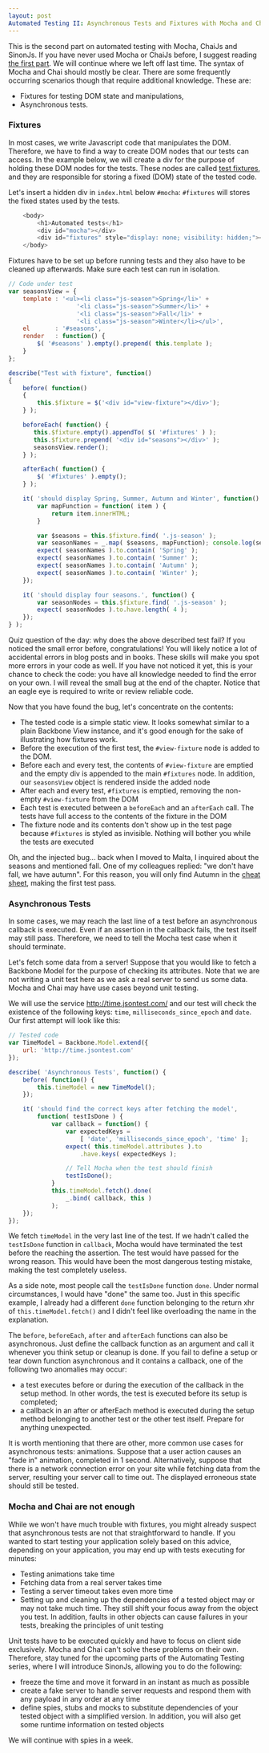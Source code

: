 ```yaml
---
layout: post
Automated Testing II: Asynchronous Tests and Fixtures with Mocha and ChaiJs
---
```


This is the second part on automated testing with Mocha, ChaiJs and SinonJs. If you have never used Mocha or ChaiJs before, I suggest reading <a href="http://zsolt-nagy.github.io/Writing-Automated-Tests-with-Mocha-and-Chai/">the first part</a>. We will continue where we left off last time. The syntax of Mocha and Chai should mostly be clear. There are some frequently occurring scenarios though that require additional knowledge. These are:

- Fixtures for testing DOM state and manipulations,
- Asynchronous tests.


### Fixtures

In most cases, we write Javascript code that manipulates the DOM. Therefore, we have to find a way to create DOM nodes that our tests can access. In the example below, we will create a div for the purpose of holding these DOM nodes for the tests. These nodes are called <a href="http://en.wikipedia.org/wiki/Test_fixture" target="_blank">test fixtures</a>, and they are responsible for storing a fixed (DOM) state of the tested code.

Let's insert a hidden div in `index.html` below `#mocha`: `#fixtures` will stores the fixed states used by the tests.

```javascript
    <body>
        <h1>Automated tests</h1>
        <div id="mocha"></div>
        <div id="fixtures" style="display: none; visibility: hidden;"></div>
    </body>
```

Fixtures have to be set up before running tests and they also have to be cleaned up afterwards. Make sure each test can run in isolation.


```javascript
// Code under test
var seasonsView = {
    template : '<ul><li class="js-season">Spring</li>' +
                   '<li class="js-season">Summer</li>' +
                   '<li class="js-season">Fall</li>' + 
                   '<li class="js-season">Winter</li></ul>',
    el       : '#seasons',
    render   : function() {
        $( '#seasons' ).empty().prepend( this.template );
    }  
};

describe("Test with fixture", function()
{
    before( function()
    {
        this.$fixture = $('<div id="view-fixture"></div>');
    } );

    beforeEach( function() {
       this.$fixture.empty().appendTo( $( '#fixtures' ) );
       this.$fixture.prepend( '<div id="seasons"></div>' );
       seasonsView.render();
    } );

    afterEach( function() {
        $( '#fixtures' ).empty();
    } );

    it( 'should display Spring, Summer, Autumn and Winter', function() {
        var mapFunction = function( item ) { 
            return item.innerHTML;
        }

        var $seasons = this.$fixture.find( '.js-season' ); 
        var seasonNames = _.map( $seasons, mapFunction); console.log(seasonNames);
        expect( seasonNames ).to.contain( 'Spring' );
        expect( seasonNames ).to.contain( 'Summer' );
        expect( seasonNames ).to.contain( 'Autumn' );
        expect( seasonNames ).to.contain( 'Winter' );
    });

    it( 'should display four seasons.', function() {
        var seasonNodes = this.$fixture.find( '.js-season' );
        expect( seasonNodes ).to.have.length( 4 );
    });
} );

```

Quiz question of the day: why does the above described test fail? If you noticed the small error before, congratulations! You will likely notice a lot of accidental errors in blog posts and in books. These skills will make you spot more errors in your code as well. If you have not noticed it yet, this is your chance to check the code: you have all knowledge needed to find the error on your own. I will reveal the small bug at the end of the chapter. Notice that an eagle eye is required to write or review reliable code.

Now that you have found the bug, let's concentrate on the contents:

- The tested code is a simple static view. It looks somewhat similar to a plain Backbone View instance, and it's good enough for the sake of illustrating how fixtures work. 
- Before the execution of the first test, the `#view-fixture` node is added to the DOM.
- Before each and every test, the contents of `#view-fixture` are emptied and the empty div is appended to the main `#fixtures` node. In addition, our `seasonsView` object is rendered inside the added node
- After each and every test, `#fixtures` is emptied, removing the non-empty `#view-fixture` from the DOM
- Each test is executed between a `beforeEach` and an `afterEach` call. The tests have full access to the contents of the fixture in the DOM
- The fixture node and its contents don't show up in the test page because `#fixtures` is styled as invisible. Nothing will bother you while the tests are executed

Oh, and the injected bug... back when I moved to Malta, I inquired about the seasons and mentioned fall. One of my colleagues replied: "we don't have fall, we have autumn". For this reason, you will only find Autumn in the <a href="https://github.com/zsolt-nagy/mocha-chai-sinon-cheatsheet" target="_blank">cheat sheet</a>, making the first test pass.


<a name="asynchronous"></a>
### Asynchronous Tests

In some cases, we may reach the last line of a test before an asynchronous callback is executed. Even if an assertion in the callback fails, the test itself may still pass. Therefore, we need to tell the Mocha test case when it should terminate. 

Let's fetch some data from a server! Suppose that you would like to fetch a Backbone Model for the purpose of checking its attributes. Note that we are not writing a unit test here as we ask a real server to send us some data. Mocha and Chai may have use cases beyond unit testing. 

We will use the service http://time.jsontest.com/ and our test will check the existence of the following keys: `time`, `milliseconds_since_epoch` and `date`. Our first attempt will look like this:

```javascript
// Tested code
var TimeModel = Backbone.Model.extend({
    url: 'http://time.jsontest.com'
});

describe( 'Asynchronous Tests', function() {
    before( function() {
        this.timeModel = new TimeModel();
    });

    it( 'should find the correct keys after fetching the model', 
        function( testIsDone ) {
            var callback = function() { 
                var expectedKeys = 
                    [ 'date', 'milliseconds_since_epoch', 'time' ];  
                expect( this.timeModel.attributes ).to
                    .have.keys( expectedKeys );    

                // Tell Mocha when the test should finish
                testIsDone();        
            }
            this.timeModel.fetch().done( 
                _.bind( callback, this ) 
            );
    });
});
```

We fetch `timeModel` in the very last line of the test. If we hadn't called the `testIsDone` function in `callback`, Mocha would have terminated the test before the reaching the assertion. The test would have passed for the wrong reason. This would have been the most dangerous testing mistake, making the test completely useless. 

As a side note, most people call the `testIsDone` function `done`. Under normal circumstances, I would have "done" the same too. Just in this specific example, I already had a different `done` function belonging to the return xhr of `this.timeModel.fetch()` and I didn't feel like overloading the name in the explanation. 

The `before`, `beforeEach`, `after` and `afterEach` functions can also be asynchronous. Just define the callback function as an argument and call it whenever you think setup or cleanup is done. If you fail to define a setup or tear down function asynchronous and it contains a callback, one of the following two anomalies may occur:

- a test executes before or during the execution of the callback in the setup method. In other words, the test is executed before its setup is completed;
- a callback in an after or afterEach method is executed during the setup method belonging to another test or the other test itself. Prepare for anything unexpected.

It is worth mentioning that there are other, more common use cases for asynchronous tests: animations. Suppose that a user action causes an "fade in" animation, completed in 1 second. Alternatively, suppose that there is a network connection error on your site while fetching data from the server, resulting your server call to time out. The displayed erroneous state should still be tested.

### Mocha and Chai are not enough

While we won't have much trouble with fixtures, you might already suspect that asynchronous tests are not that straightforward to handle. If you wanted to start testing your application solely based on this advice, depending on your application, you may end up with tests executing for minutes:

- Testing animations take time
- Fetching data from a real server takes time
- Testing a server timeout takes even more time
- Setting up and cleaning up the dependencies of a tested object may or may not take much time. They still shift your focus away from the object you test. In addition, faults in other objects can cause failures in your tests, breaking the principles of unit testing

Unit tests have to be executed quickly and have to focus on client side exclusively. Mocha and Chai can't solve these problems on their own. Therefore, stay tuned for the upcoming parts of the Automating Testing series, where I will introduce SinonJs, allowing you to do the following:

- freeze the time and move it forward in an instant as much as possible
- create a fake server to handle server requests and respond them with any payload in any order at any time
- define spies, stubs and mocks to substitute dependencies of your tested object with a simplified version. In addition, you will also get some runtime information on tested objects

We will continue with spies in a week.

